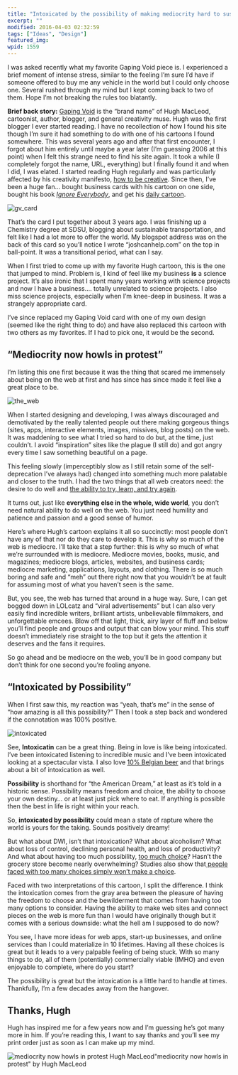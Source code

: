 ```yaml
---
title: "Intoxicated by the possibility of making mediocrity hard to sustain (#100ppl)"
excerpt: ""
modified: 2016-04-03 02:32:59
tags: ["Ideas", "Design"]
featured_img:
wpid: 1559
---
```



I was asked recently what my favorite Gaping Void piece is. I experienced a brief moment of intense stress, similar to the feeling I’m sure I’d have if someone offered to buy me any vehicle in the world but I could only choose one. Several rushed through my mind but I kept coming back to two of them. Hope I’m not breaking the rules too blatantly.

**Brief back story:** [Gaping Void](https://www.gapingvoid.com) is the “brand name” of Hugh MacLeod, cartoonist, author, blogger, and general creativity muse. Hugh was the first blogger I ever started reading. I have no recollection of how I found his site though I’m sure it had something to do with one of his cartoons I found somewhere. This was several years ago and after that first encounter, I forgot about him entirely until maybe a year later (I’m guessing 2006 at this point) when I felt this strange need to find his site again. It took a while (I completely forgot the name, URL, everything) but I finally found it and when I did, I was elated. I started reading Hugh regularly and was particularly affected by his creativity manifesto, [how to be creative](http://gapingvoid.com/2004/07/25/how-to-be-creative/). Since then, I’ve been a huge fan… bought business cards with his cartoon on one side, bought his book *[Ignore Everybody](https://www.amazon.com/gp/product/B0026NBZFI)*, and get his [daily cartoon](https://www.gapingvoid.com/blog/2009/02/17/dear-crazy-deranged-fools/).

![](/_images/2010/04/gv_card.jpg "gv_card")

That’s the card I put together about 3 years ago. I was finishing up a Chemistry degree at SDSU, blogging about sustainable transportation, and felt like I had a lot more to offer the world. My blogspot address was on the back of this card so you’ll notice I wrote “joshcanhelp.com” on the top in ball-point. It was a transitional period, what can I say.  

When I first tried to come up with my favorite Hugh cartoon, this is the one that jumped to mind. Problem is, I kind of feel like my business **is** a science project. It’s also ironic that I spent many years working with science projects and now I have a business…. totally unrelated to science projects. I also miss science projects, especially when I’m knee-deep in business. It was a strangely appropriate card.

I’ve since replaced my Gaping Void card with one of my own design (seemed like the right thing to do) and have also replaced this cartoon with two others as my favorites. If I had to pick one, it would be the second.

“Mediocrity now howls in protest”
---------------------------------

I’m listing this one first because it was the thing that scared me immensely about being on the web at first and has since has since made it feel like a great place to be.

![](/_images/2010/04/the_web.png "the_web")

When I started designing and developing, I was always discouraged and demotivated by the really talented people out there making gorgeous things (sites, apps, interactive elements, images, missives, blog posts) on the web. It was maddening to see what I tried so hard to do but, at the time, just couldn’t. I avoid “inspiration” sites like the plague (I still do) and got angry every time I saw something beautiful on a page.

This feeling slowly (imperceptibly slow as I still retain some of the self-deprecation I’ve always had) changed into something much more palatable and closer to the truth. I had the two things that all web creators need: the desire to do well and [the ability to try, learn, and try again](/do-it-and-then-do-it-better-an-iterative-mindset/).

It turns out, just like **everything else in the whole, wide world**, you don’t need natural ability to do well on the web. You just need humility and patience and passion and a good sense of humor.

Here’s where Hugh’s cartoon explains it all so succinctly: most people don’t have any of that nor do they care to develop it. This is why so much of the web is mediocre. I’ll take that a step further: this is why so much of what we’re surrounded with is mediocre. Mediocre movies, books, music, and magazines; mediocre blogs, articles, websites, and business cards; mediocre marketing, applications, layouts, and clothing. There is so much boring and safe and “meh” out there right now that you wouldn’t be at fault for assuming most of what you haven’t seen is the same.

But, you see, the web has turned that around in a huge way. Sure, I can get bogged down in LOLcatz and “viral advertisements” but I can also very easily find incredible writers, brilliant artists, unbelievable filmmakers, and unforgettable emcees. Blow off that light, thick, airy layer of fluff and below you’ll find people and groups and output that can blow your mind. This stuff doesn’t immediately rise straight to the top but it gets the attention it deserves and the fans it requires.

So go ahead and be mediocre on the web, you’ll be in good company but don’t think for one second you’re fooling anyone.

“Intoxicated by Possibility”
----------------------------

When I first saw this, my reaction was “yeah, that’s me” in the sense of “how amazing is all this possibility?” Then I took a step back and wondered if the connotation was 100% positive.

![](/_images/2010/04/intoxicated.png "intoxicated")

See, **Intoxicatin** can be a great thing. Being in love is like being intoxicated. I’ve been intoxicated listening to incredible music and I’ve been intoxicated looking at a spectacular vista. I also love [10% Belgian beer](http://beeradvocate.com/beer/profile/396/27371) and that brings about a bit of intoxication as well.

**Possibility** is shorthand for “the American Dream,” at least as it’s told in a historic sense. Possibility means freedom and choice, the ability to choose your own destiny… or at least just pick where to eat. If anything is possible then the best in life is right within your reach.

So, **intoxicated by possibility** could mean a state of rapture where the world is yours for the taking. Sounds positively dreamy!

But what about DWI, isn’t that intoxication? What about alcoholism? What about loss of control, declining personal health, and loss of productivity? And what about having too much possibility, [too much choice](http://www.ted.com/talks/barry_schwartz_on_the_paradox_of_choice.html)? Hasn’t the grocery store become nearly overwhelming? Studies also show that[ people faced with too many choices simply won’t make a choice](http://www.apa.org/monitor/jun04/toomany.aspx).

Faced with two interpretations of this cartoon, I split the difference. I think the intoxication comes from the gray area between the pleasure of having the freedom to choose and the bewilderment that comes from having too many options to consider. Having the ability to make web sites and connect pieces on the web is more fun than I would have originally though but it comes with a serious downside: what the hell am I supposed to do now?

You see, I have more ideas for web apps, start-up businesses, and online services than I could materialize in 10 lifetimes. Having all these choices is great but it leads to a very palpable feeling of being stuck. With so many things to do, all of them (potentially) commercially viable (IMHO) and even enjoyable to complete, where do you start?

The possibility is great but the intoxication is a little hard to handle at times. Thankfully, I’m a few decades away from the hangover.

Thanks, Hugh
------------

Hugh has inspired me for a few years now and I’m guessing he’s got many more in him. If you’re reading this, I want to say thanks and you’ll see my print order just as soon as I can make up my mind.

![mediocrity now howls in protest Hugh MacLeod](/_images/2010/03/the_web_hugh_macleod-300x205.jpg "the_web_hugh_macleod")"mediocrity now howls in protest" by Hugh MacLeod
